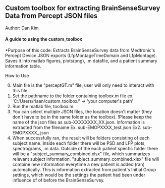 ## Custom toolbox for extracting BrainSenseSurvey Data from Percept JSON files





Author: Dan Kim 





#### A guide to using the custom_toolbox

*Purpose of this code: 
Extracts BrainSenseSurvey data from Medtronic's Percept Device JSON exports (LfpMontageTimeDomain and LfpMontage).
Saves it into matlab figures, plots(png), .m datafile, and a patient summary information table.

How to Use

0. Main file is the "perceptGT.m" file, user will only need to interact with this file.
1. Set the pathname to the folder containing toolbox.m file
    ex. 'C:/Users/rlaan/custom_toolbox/' -> 'your computer's path'
2. Run the matlab file, toolbox.m
3. You can select multiple JSON files, the location doesn't matter (they don't have to be in the same folder as the toolbox).
 !Please keep the name of the json files as sub-XXXXXXXX_XX.json. Information is extracted from the filename
                                      Ex. sub-EMOPXXXX_test.json
                                      Ex2. sub-EMOPXXXX_.json
4. When successfully ran, the result will be folders consisting of each subject name.
   Inside each folder there will be PSD and LFP plots, spectrograms, .m data. Outside of the each patient specfic folder there will be a "subject_summary_combined.xlsx" file,
   which summarizes relevant subject information. "subject_summary_combined.xlsx" file will combine new information everytime a new patient is added (ran) automatically.
   This is information extracted from patient's Initial Group settings, which would be the settings the patient had been under influence of of before the BrainSenseSurvey.
